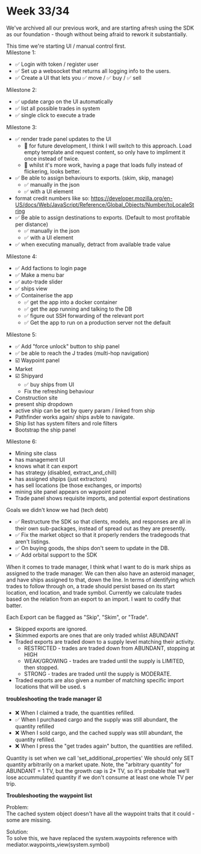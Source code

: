 # Week 33/34

We've archived all our previous work, and are starting afresh using the SDK as our foundation - though without being afraid to rework it substantially.  

This time we're starting UI / manual control first.  
Milestone 1:   
* ✅ Login with token / register user 
* ✅ Set up a websocket that returns all logging info to the users.
* ✅ Create a UI that lets you ✅ move / ✅ buy / ✅ sell

Milestone 2:  
* ✅ update cargo on the UI automatically
* ✅ list all possible trades in system
* ✅ single click to execute a trade

Milestone 3: 
* ✅ render trade panel updates to the UI 
  * 🤔 for future development, I think I will switch to this approach. Load empty template and request content, so only have to impliment it once instead of twice.
  * 🤔 whilst it's more work, having a page that loads fully instead of flickering, looks better.
* ✅ Be able to assign behaviours to exports. (skim, skip, manage)
  * ✅ manually in the json
  * ✅ with a UI element
* format credit numbers like so: https://developer.mozilla.org/en-US/docs/Web/JavaScript/Reference/Global_Objects/Number/toLocaleString
* ✅ Be able to assign destinations to exports. (Default to most profitable per distance)
  * ✅ manually in the json
  * ✅ with a UI element
* ✅ when executing manually, detract from available trade value

Milestone 4: 
* ✅ Add factions to login page
* ✅ Make a menu bar
* ✅ auto-trade slider
* ✅ ships view
* ✅ Containerise the app
  * ✅ get the app into a docker container
  * ✅ get the app running and talking to the DB
  * ✅ figure out SSH forwarding of the relevant port
  * ✅ Get the app to run on a production server not the default

Milestone 5:
* ✅ Add "force unlock" button to ship panel
* ✅ be able to reach the J trades (multi-hop navigation)
* ☑️ Waypoint panel 
 * Market
 * ☑️ Shipyard
   * ✅ buy ships from UI
   * Fix the refreshing behaviour
 * Construction site
 * present ship dropdown
 * active ship can be set by query param / linked from ship
* Pathfinder works again/ ships avble to navigate.
* Ship list has system filters and role filters
* Bootstrap the ship panel


Milestone 6: 
* Mining site class 
 * has management UI
 * knows what it can export
 * has strategy (disabled, extract_and_chill)
 * has assigned shpips (just extractors)
 * has sell locations (be those exchanges, or imports)
* mining site panel appears on waypoint panel 
* Trade panel shows requisite imports, and potential export destinations

Goals we didn't know we had (tech debt)
* ✅ Restructure the SDK so that clients, models, and responses are all in their own sub-packages, instead of spread out as they are presently.
* ✅ Fix the market object so that it properly renders the tradegoods that aren't listings.
* ✅ On buying goods, the ships don't seem to update in the DB.
* ✅ Add orbital support to the SDK


When it comes to trade manager, I think what I want to do is mark ships as assigned to the trade manager. We can then also have an asteroid manager, and have ships assigned to that, down the line.
In terms of identifying which trades to follow through on, a trade should persist based on its start location, end location, and trade symbol.
Currently we calculate trades based on the relation from an export to an import. I want to codify that batter.

Each Export can be flagged as "Skip", "Skim", or "Trade".
* Skipped exports are ignored. 
* Skimmed exports are ones that are only traded whlist ABUNDANT
* Traded exports are traded down to a supply level matching their activity.
  * RESTRICTED - trades are traded down from ABUNDANT, stopping at HIGH
  * WEAK/GROWING - trades are traded until the supply is LIMITED, then stopped.
  * STRONG - trades are traded until the supply is MODERATE.
* Traded exports are also given a number of matching specific import locations that will be used. s



**troubleshooting the trade manager ☑️**

* ❌ When I claimed a trade, the quantities refilled.
* ✅ When I purchased cargo and the supply was still abundant, the quantity refilled
* ❌ When I sold cargo, and the cached supply was still abundant, the quantity refilled.
* ❌ When I press the "get trades again" button, the quantities are refilled.

Quantity is set when we call 'set_additional_properties'
We should only SET quantity arbitrarily on a market upate. 
Note, the "arbitrary quantity" for ABUNDANT = 1 TV, but the growth cap is 2* TV, so it's probable that we'll lose accummulated quantity if we don't consume at least one whole TV per trip.


**Troubleshooting the waypoint list**

Problem:  
The cached system object doesn't have all the waypoint traits that it could - some are missing.  

Solution:  
To solve this, we have replaced the system.waypoints reference with mediator.waypoints_view(system.symbol)



